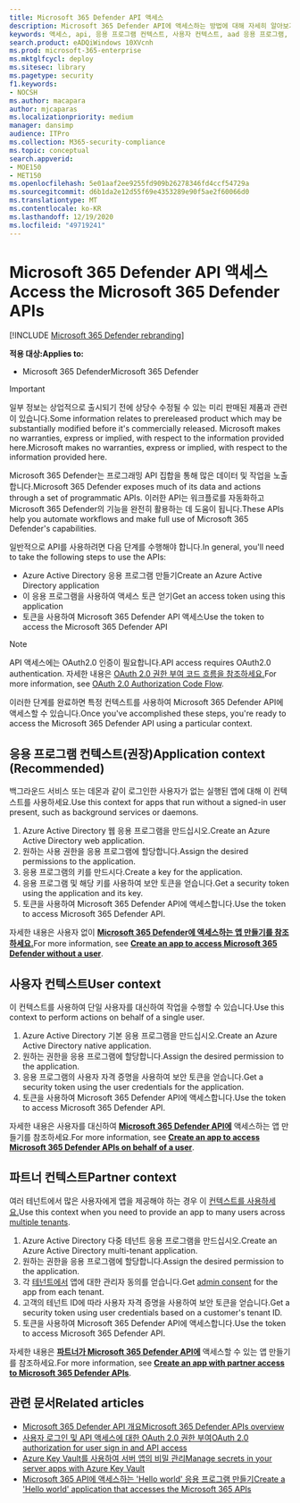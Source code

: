 ```yaml
---
title: Microsoft 365 Defender API 액세스
description: Microsoft 365 Defender API에 액세스하는 방법에 대해 자세히 알아보기
keywords: 액세스, api, 응용 프로그램 컨텍스트, 사용자 컨텍스트, aad 응용 프로그램, 액세스 토큰
search.product: eADQiWindows 10XVcnh
ms.prod: microsoft-365-enterprise
ms.mktglfcycl: deploy
ms.sitesec: library
ms.pagetype: security
f1.keywords:
- NOCSH
ms.author: macapara
author: mjcaparas
ms.localizationpriority: medium
manager: dansimp
audience: ITPro
ms.collection: M365-security-compliance
ms.topic: conceptual
search.appverid:
- MOE150
- MET150
ms.openlocfilehash: 5e01aaf2ee9255fd909b26278346fd4ccf54729a
ms.sourcegitcommit: d6b1da2e12d55f69e4353289e90f5ae2f60066d0
ms.translationtype: MT
ms.contentlocale: ko-KR
ms.lasthandoff: 12/19/2020
ms.locfileid: "49719241"
---
```

# <a name="access-the-microsoft-365-defender-apis"></a><span data-ttu-id="7ea7c-104">Microsoft 365 Defender API 액세스</span><span class="sxs-lookup"><span data-stu-id="7ea7c-104">Access the Microsoft 365 Defender APIs</span></span>

[!INCLUDE [Microsoft 365 Defender rebranding](../includes/microsoft-defender.md)]

<span data-ttu-id="7ea7c-105">**적용 대상:**</span><span class="sxs-lookup"><span data-stu-id="7ea7c-105">**Applies to:**</span></span>

- <span data-ttu-id="7ea7c-106">Microsoft 365 Defender</span><span class="sxs-lookup"><span data-stu-id="7ea7c-106">Microsoft 365 Defender</span></span>

> [!IMPORTANT]
> <span data-ttu-id="7ea7c-107">일부 정보는 상업적으로 출시되기 전에 상당수 수정될 수 있는 미리 판매된 제품과 관련이 있습니다.</span><span class="sxs-lookup"><span data-stu-id="7ea7c-107">Some information relates to prereleased product which may be substantially modified before it's commercially released.</span></span> <span data-ttu-id="7ea7c-108">Microsoft makes no warranties, express or implied, with respect to the information provided here.</span><span class="sxs-lookup"><span data-stu-id="7ea7c-108">Microsoft makes no warranties, express or implied, with respect to the information provided here.</span></span>

<span data-ttu-id="7ea7c-109">Microsoft 365 Defender는 프로그래밍 API 집합을 통해 많은 데이터 및 작업을 노출합니다.</span><span class="sxs-lookup"><span data-stu-id="7ea7c-109">Microsoft 365 Defender exposes much of its data and actions through a set of programmatic APIs.</span></span> <span data-ttu-id="7ea7c-110">이러한 API는 워크플로를 자동화하고 Microsoft 365 Defender의 기능을 완전히 활용하는 데 도움이 됩니다.</span><span class="sxs-lookup"><span data-stu-id="7ea7c-110">These APIs help you automate workflows and make full use of Microsoft 365 Defender's capabilities.</span></span>

<span data-ttu-id="7ea7c-111">일반적으로 API를 사용하려면 다음 단계를 수행해야 합니다.</span><span class="sxs-lookup"><span data-stu-id="7ea7c-111">In general, you'll need to take the following steps to use the APIs:</span></span>

- <span data-ttu-id="7ea7c-112">Azure Active Directory 응용 프로그램 만들기</span><span class="sxs-lookup"><span data-stu-id="7ea7c-112">Create an Azure Active Directory application</span></span>
- <span data-ttu-id="7ea7c-113">이 응용 프로그램을 사용하여 액세스 토큰 얻기</span><span class="sxs-lookup"><span data-stu-id="7ea7c-113">Get an access token using this application</span></span>
- <span data-ttu-id="7ea7c-114">토큰을 사용하여 Microsoft 365 Defender API 액세스</span><span class="sxs-lookup"><span data-stu-id="7ea7c-114">Use the token to access the Microsoft 365 Defender API</span></span>

> [!NOTE]
> <span data-ttu-id="7ea7c-115">API 액세스에는 OAuth2.0 인증이 필요합니다.</span><span class="sxs-lookup"><span data-stu-id="7ea7c-115">API access requires OAuth2.0 authentication.</span></span> <span data-ttu-id="7ea7c-116">자세한 내용은 [OAuth 2.0 권한 부여 코드 흐름을 참조하세요.](https://docs.microsoft.com/azure/active-directory/develop/active-directory-v2-protocols-oauth-code)</span><span class="sxs-lookup"><span data-stu-id="7ea7c-116">For more information, see [OAuth 2.0 Authorization Code Flow](https://docs.microsoft.com/azure/active-directory/develop/active-directory-v2-protocols-oauth-code).</span></span>

<span data-ttu-id="7ea7c-117">이러한 단계를 완료하면 특정 컨텍스트를 사용하여 Microsoft 365 Defender API에 액세스할 수 있습니다.</span><span class="sxs-lookup"><span data-stu-id="7ea7c-117">Once you've accomplished these steps, you're ready to access the Microsoft 365 Defender API using a particular context.</span></span>

## <a name="application-context-recommended"></a><span data-ttu-id="7ea7c-118">응용 프로그램 컨텍스트(권장)</span><span class="sxs-lookup"><span data-stu-id="7ea7c-118">Application context (Recommended)</span></span>

<span data-ttu-id="7ea7c-119">백그라운드 서비스 또는 데몬과 같이 로그인한 사용자가 없는 실행된 앱에 대해 이 컨텍스트를 사용하세요.</span><span class="sxs-lookup"><span data-stu-id="7ea7c-119">Use this context for apps that run without a signed-in user present, such as background services or daemons.</span></span>

1. <span data-ttu-id="7ea7c-120">Azure Active Directory 웹 응용 프로그램을 만드십시오.</span><span class="sxs-lookup"><span data-stu-id="7ea7c-120">Create an Azure Active Directory web application.</span></span>
2. <span data-ttu-id="7ea7c-121">원하는 사용 권한을 응용 프로그램에 할당합니다.</span><span class="sxs-lookup"><span data-stu-id="7ea7c-121">Assign the desired permissions to the application.</span></span>
3. <span data-ttu-id="7ea7c-122">응용 프로그램의 키를 만드시다.</span><span class="sxs-lookup"><span data-stu-id="7ea7c-122">Create a key for the application.</span></span>
4. <span data-ttu-id="7ea7c-123">응용 프로그램 및 해당 키를 사용하여 보안 토큰을 얻습니다.</span><span class="sxs-lookup"><span data-stu-id="7ea7c-123">Get a security token using the application and its key.</span></span>
5. <span data-ttu-id="7ea7c-124">토큰을 사용하여 Microsoft 365 Defender API에 액세스합니다.</span><span class="sxs-lookup"><span data-stu-id="7ea7c-124">Use the token to access  Microsoft 365 Defender API.</span></span>

<span data-ttu-id="7ea7c-125">자세한 내용은 사용자 없이 **[Microsoft 365 Defender에 액세스하는 앱 만들기를 참조하세요.](api-create-app-web.md)**</span><span class="sxs-lookup"><span data-stu-id="7ea7c-125">For more information, see **[Create an app to access Microsoft 365 Defender without a user](api-create-app-web.md)**.</span></span>

## <a name="user-context"></a><span data-ttu-id="7ea7c-126">사용자 컨텍스트</span><span class="sxs-lookup"><span data-stu-id="7ea7c-126">User context</span></span>

<span data-ttu-id="7ea7c-127">이 컨텍스트를 사용하여 단일 사용자를 대신하여 작업을 수행할 수 있습니다.</span><span class="sxs-lookup"><span data-stu-id="7ea7c-127">Use this context to perform actions on behalf of a single user.</span></span>

1. <span data-ttu-id="7ea7c-128">Azure Active Directory 기본 응용 프로그램을 만드십시오.</span><span class="sxs-lookup"><span data-stu-id="7ea7c-128">Create an Azure Active Directory native application.</span></span>
2. <span data-ttu-id="7ea7c-129">원하는 권한을 응용 프로그램에 할당합니다.</span><span class="sxs-lookup"><span data-stu-id="7ea7c-129">Assign the desired permission to the application.</span></span>
3. <span data-ttu-id="7ea7c-130">응용 프로그램의 사용자 자격 증명을 사용하여 보안 토큰을 얻습니다.</span><span class="sxs-lookup"><span data-stu-id="7ea7c-130">Get a security token using the user credentials for the application.</span></span>
4. <span data-ttu-id="7ea7c-131">토큰을 사용하여 Microsoft 365 Defender API에 액세스합니다.</span><span class="sxs-lookup"><span data-stu-id="7ea7c-131">Use the token to access  Microsoft 365 Defender API.</span></span>

<span data-ttu-id="7ea7c-132">자세한 내용은 사용자를 대신하여 **[Microsoft 365 Defender API에](api-create-app-user-context.md)** 액세스하는 앱 만들기를 참조하세요.</span><span class="sxs-lookup"><span data-stu-id="7ea7c-132">For more information, see **[Create an app to access Microsoft 365 Defender APIs on behalf of a user](api-create-app-user-context.md)**.</span></span>

## <a name="partner-context"></a><span data-ttu-id="7ea7c-133">파트너 컨텍스트</span><span class="sxs-lookup"><span data-stu-id="7ea7c-133">Partner context</span></span>

<span data-ttu-id="7ea7c-134">여러 테넌트에서 많은 사용자에게 앱을 제공해야 하는 경우 이 [컨텍스트를 사용하세요.](https://docs.microsoft.com/azure/active-directory/develop/single-and-multi-tenant-apps)</span><span class="sxs-lookup"><span data-stu-id="7ea7c-134">Use this context when you need to provide an app to many users across [multiple tenants](https://docs.microsoft.com/azure/active-directory/develop/single-and-multi-tenant-apps).</span></span>

1. <span data-ttu-id="7ea7c-135">Azure Active Directory 다중 테넌트 응용 프로그램을 만드십시오.</span><span class="sxs-lookup"><span data-stu-id="7ea7c-135">Create an Azure Active Directory multi-tenant application.</span></span>
2. <span data-ttu-id="7ea7c-136">원하는 권한을 응용 프로그램에 할당합니다.</span><span class="sxs-lookup"><span data-stu-id="7ea7c-136">Assign the desired permission to the application.</span></span>
3. <span data-ttu-id="7ea7c-137">각 [테넌트에서](https://docs.microsoft.com/azure/active-directory/develop/v2-permissions-and-consent#requesting-consent-for-an-entire-tenant) 앱에 대한 관리자 동의를 얻습니다.</span><span class="sxs-lookup"><span data-stu-id="7ea7c-137">Get [admin consent](https://docs.microsoft.com/azure/active-directory/develop/v2-permissions-and-consent#requesting-consent-for-an-entire-tenant) for the app from each tenant.</span></span>
4. <span data-ttu-id="7ea7c-138">고객의 테넌트 ID에 따라 사용자 자격 증명을 사용하여 보안 토큰을 얻습니다.</span><span class="sxs-lookup"><span data-stu-id="7ea7c-138">Get a security token using user credentials based on a customer's tenant ID.</span></span>
5. <span data-ttu-id="7ea7c-139">토큰을 사용하여 Microsoft 365 Defender API에 액세스합니다.</span><span class="sxs-lookup"><span data-stu-id="7ea7c-139">Use the token to access  Microsoft 365 Defender API.</span></span>

<span data-ttu-id="7ea7c-140">자세한 내용은 **[파트너가 Microsoft 365 Defender API에](api-partner-access.md)** 액세스할 수 있는 앱 만들기를 참조하세요.</span><span class="sxs-lookup"><span data-stu-id="7ea7c-140">For more information, see **[Create an app with partner access to Microsoft 365 Defender APIs](api-partner-access.md)**.</span></span>

## <a name="related-articles"></a><span data-ttu-id="7ea7c-141">관련 문서</span><span class="sxs-lookup"><span data-stu-id="7ea7c-141">Related articles</span></span>

- [<span data-ttu-id="7ea7c-142">Microsoft 365 Defender API 개요</span><span class="sxs-lookup"><span data-stu-id="7ea7c-142">Microsoft 365 Defender APIs overview</span></span>](api-overview.md)
- [<span data-ttu-id="7ea7c-143">사용자 로그인 및 API 액세스에 대한 OAuth 2.0 권한 부여</span><span class="sxs-lookup"><span data-stu-id="7ea7c-143">OAuth 2.0 authorization for user sign in and API access</span></span>](https://docs.microsoft.com/azure/active-directory/develop/active-directory-v2-protocols-oauth-code)
- [<span data-ttu-id="7ea7c-144">Azure Key Vault를 사용하여 서버 앱의 비밀 관리</span><span class="sxs-lookup"><span data-stu-id="7ea7c-144">Manage secrets in your server apps with Azure Key Vault</span></span>](https://docs.microsoft.com/learn/modules/manage-secrets-with-azure-key-vault/)
- [<span data-ttu-id="7ea7c-145">Microsoft 365 API에 액세스하는 'Hello world' 응용 프로그램 만들기</span><span class="sxs-lookup"><span data-stu-id="7ea7c-145">Create a 'Hello world' application that accesses the Microsoft 365 APIs</span></span>](api-hello-world.md)

